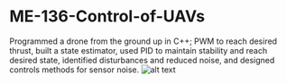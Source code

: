 # ME-136-Control-of-UAVs
Programmed a drone from the ground up in C++; PWM to reach desired thrust, built a state estimator, used PID to maintain stability and reach desired state, identified disturbances and reduced noise, and designed controls methods for sensor noise.
![alt text](https://github.com/LeonG68/ME-136-Control-of-UAVs/blob/13486133_1547884745671515_2769975466257468122_n.jpg?raw=true)
